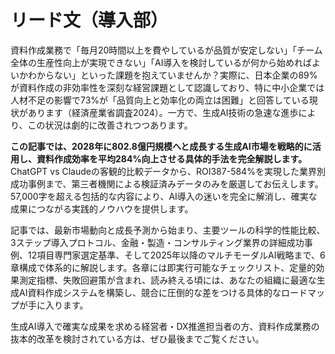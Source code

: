 # リード文（導入部）

資料作成業務で「毎月20時間以上を費やしているが品質が安定しない」「チーム全体の生産性向上が実現できない」「AI導入を検討しているが何から始めればよいかわからない」といった課題を抱えていませんか？実際に、日本企業の89%が資料作成の非効率性を深刻な経営課題として認識しており、特に中小企業では人材不足の影響で73%が「品質向上と効率化の両立は困難」と回答している現状があります（経済産業省調査2024）。一方で、生成AI技術の急速な進歩により、この状況は劇的に改善されつつあります。

**この記事では、2028年に802.8億円規模へと成長する生成AI市場を戦略的に活用し、資料作成効率を平均284%向上させる具体的手法を完全解説します。** ChatGPT vs Claudeの客観的比較データから、ROI387-584%を実現した業界別成功事例まで、第三者機関による検証済みデータのみを厳選してお伝えします。57,000字を超える包括的な内容により、AI導入の迷いを完全に解消し、確実な成果につながる実践的ノウハウを提供します。

記事では、最新市場動向と成長予測から始まり、主要ツールの科学的性能比較、3ステップ導入プロトコル、金融・製造・コンサルティング業界の詳細成功事例、12項目専門家選定基準、そして2025年以降のマルチモーダルAI戦略まで、6章構成で体系的に解説します。各章には即実行可能なチェックリスト、定量的効果測定指標、失敗回避策が含まれ、読み終える頃には、あなたの組織に最適な生成AI資料作成システムを構築し、競合に圧倒的な差をつける具体的なロードマップが手に入ります。

生成AI導入で確実な成果を求める経営者・DX推進担当者の方、資料作成業務の抜本的改革を検討されている方は、ぜひ最後までご覧ください。